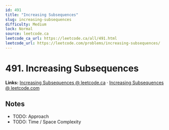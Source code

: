 ```yaml
--- 
id: 491
title: "Increasing Subsequences"
slug: increasing-subsequences
difficulty: Medium
lock: Normal
source: leetcode.ca
leetcode_ca_url: https://leetcode.ca/all/491.html
leetcode_url: https://leetcode.com/problems/increasing-subsequences/
---
```


# 491. Increasing Subsequences

**Links:** [Increasing Subsequences @ leetcode.ca](https://leetcode.ca/all/491.html) · [Increasing Subsequences @ leetcode.com](https://leetcode.com/problems/increasing-subsequences/)

## Notes
- TODO: Approach
- TODO: Time / Space Complexity
